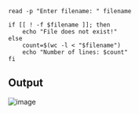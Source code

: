 ```
read -p "Enter filename: " filename

if [[ ! -f $filename ]]; then
    echo "File does not exist!"
else
    count=$(wc -l < "$filename")
    echo "Number of lines: $count"
fi

```

## Output
![image](https://github.com/user-attachments/assets/de5735c3-2fd4-41c8-92bd-1bf9216c5ade)
